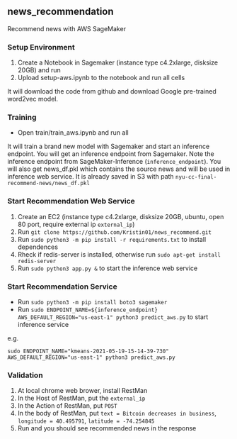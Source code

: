 ## news_recommendation
Recommend news with AWS SageMaker

### Setup Environment

1. Create a Notebook in Sagemaker (instance type c4.2xlarge, disksize 20GB) and run
2. Upload setup-aws.ipynb to the notebook and run all cells

It will download the code from github and download Google pre-trained word2vec model.

### Training

- Open train/train_aws.ipynb and run all

It will train a brand new model with Sagemaker and start an inference endpoint.
You will get an inference endpoint from Sagemaker. Note the inference endpoint from SageMaker-Inference (`inference_endpoint`).
You will also get news_df.pkl which contains the source news and will be used in inference web service.
It is already saved in S3 with path `nyu-cc-final-recommend-news/news_df.pkl`

### Start Recommendation Web Service

1. Create an EC2 (instance type c4.2xlarge, disksize 20GB, ubuntu, open 80 port, require external ip `external_ip`)
2. Run `git clone https://github.com/Kristin01/news_recommend.git`
3. Run `sudo python3 -m pip install -r requirements.txt` to install dependences
4. Rheck if redis-server is installed, otherwise run `sudo apt-get install redis-server`
5. Run `sudo python3 app.py &` to start the inference web service

### Start Recommendation Service

- Run `sudo python3 -m pip install boto3 sagemaker`
- Run `sudo ENDPOINT_NAME=${inference_endpoint} AWS_DEFAULT_REGION="us-east-1" python3 predict_aws.py` to start inference service

e.g.
```
sudo ENDPOINT_NAME="kmeans-2021-05-19-15-14-39-730" AWS_DEFAULT_REGION="us-east-1" python3 predict_aws.py
```

### Validation

1. At local chrome web brower, install RestMan
2. In the Host of RestMan, put the `external_ip`
3. In the Action of RestMan, put `POST`
4. In the body of RestMan, put `text = Bitcoin decreases in business`, `longitude = 40.495791`, `latitude = -74.254845`
5. Run and you should see recommended news in the response